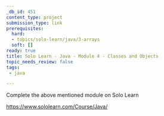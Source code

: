 ```yaml
---
_db_id: 451
content_type: project
submission_type: link
prerequisites:
  hard:
  - topics/solo-learn/java/3-arrays
  soft: []
ready: true
title: Solo Learn - Java - Module 4 - Classes and Objects
topic_needs_review: false
tags:
 - java

---
```


Complete the above mentioned module on Solo Learn

https://www.sololearn.com/Course/Java/